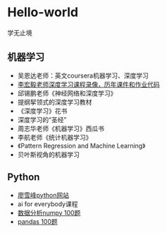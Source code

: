 # Hello-world
学无止境

## 机器学习
-  吴恩达老师：英文coursera机器学习、深度学习 
-  [李宏毅老师深度学习课程录像，历年课件和作业代码 ](https://speech.ee.ntu.edu.tw/~hylee/ml/2022-spring.php) 
-  邱锡鹏老师《神经网络和深度学习》
-  提纲挈领式的深度学习教材
-  《深度学习》花书
-  深度学习的“圣经”
-  周志华老师《机器学习》西瓜书
-  李航老师《统计机器学习》
-  《Pattern Regression and Machine Learning》
-  贝叶斯视角的机器学习
  
## Python
- [廖雪峰python网站](https://www.liaoxuefeng.com)
- ai for everybody课程
- [数据分析numpy 100题](https://www.yanxishe.com/columnDetail/24784)
- [pandas 100题](https://www.yanxishe.com/columnDetail/17112)
